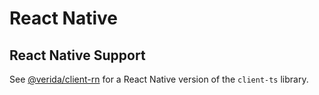 # React Native

## React Native Support[​](https://developers.verida.network/docs/client-sdk/react-native#react-native-support) <a href="#react-native-support" id="react-native-support"></a>

See [@verida/client-rn](https://github.com/verida/client-rn) for a React Native version of the `client-ts` library.
